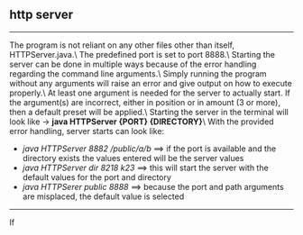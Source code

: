 ## http server
---

The program is not reliant on any other files other than itself, HTTPServer.java.\\
The predefined port is set to port 8888.\\
Starting the server can be done in multiple ways because of the error handling regarding the command line arguments.\\
Simply running the program without any arguments will raise an error and give output on how to execute properly.\\
At least one argument is needed for the server to actually start. If the argument(s) are incorrect, either in position or in amount (3 or more), then a default preset will be applied.\\
Starting the server in the terminal will look like -> **java HTTPServer {PORT} {DIRECTORY}**\\
With the provided error handling, server starts can look like:
- _java HTTPServer 8882 /public/a/b_ ==> if the port is available and the directory exists the values entered will be the server values
- _java HTTPServer dir 8218 k23_     ==> this will start the server with the default values for the port and directory
- _java HTTPSerer public 8888_       ==> because the port and path arguments are misplaced, the default value is selected
---
If 

